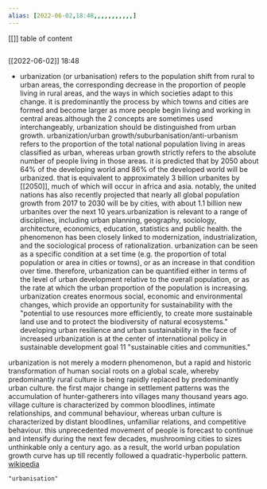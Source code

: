 ```yaml
---
alias: [2022-06-02,18:48,,,,,,,,,,,]
---
```

[[]]
table of content
```toc
```

[[2022-06-02]] 18:48
- urbanization (or urbanisation) refers to the population shift from rural to urban areas, the corresponding decrease in the proportion of people living in rural areas, and the ways in which societies adapt to this change. it is predominantly the process by which towns and cities are formed and become larger as more people begin living and working in central areas.although the 2 concepts are sometimes used interchangeably, urbanization should be distinguished from urban growth. urbanization/urban growth/suburbanisation/anti-urbanism refers to the proportion of the total national population living in areas classified as urban, whereas urban growth strictly refers to the absolute number of people living in those areas. it is predicted that by 2050 about 64% of the developing world and 86% of the developed world will be urbanized. that is equivalent to approximately 3 billion urbanites by [[2050]], much of which will occur in africa and asia. notably, the united nations has also recently projected that nearly all global population growth from 2017 to 2030 will be by cities, with about 1.1 billion new urbanites over the next 10 years.urbanization is relevant to a range of disciplines, including urban planning, geography, sociology, architecture, economics, education, statistics and public health. the phenomenon has been closely linked to modernization, industrialization, and the sociological process of rationalization. urbanization can be seen as a specific condition at a set time (e.g. the proportion of total population or area in cities or towns), or as an increase in that condition over time. therefore, urbanization can be quantified either in terms of the level of urban development relative to the overall population, or as the rate at which the urban proportion of the population is increasing. urbanization creates enormous social, economic and environmental changes, which provide an opportunity for sustainability with the "potential to use resources more efficiently, to create more sustainable land use and to protect the biodiversity of natural ecosystems." developing urban resilience and urban sustainability in the face of increased urbanization is at the center of international policy in sustainable development goal 11 "sustainable cities and communities."

urbanization is not merely a modern phenomenon, but a rapid and historic transformation of human social roots on a global scale, whereby predominantly rural culture is being rapidly replaced by predominantly urban culture. the first major change in settlement patterns was the accumulation of hunter-gatherers into villages many thousand years ago. village culture is characterized by common bloodlines, intimate relationships, and communal behaviour, whereas urban culture is characterized by distant bloodlines, unfamiliar relations, and competitive behaviour. this unprecedented movement of people is forecast to continue and intensify during the next few decades, mushrooming cities to sizes unthinkable only a century ago. as a result, the world urban population growth curve has up till recently followed a quadratic-hyperbolic pattern.
[wikipedia](https://en.wikipedia.org/wiki/urbanization)
```query
"urbanisation"
```